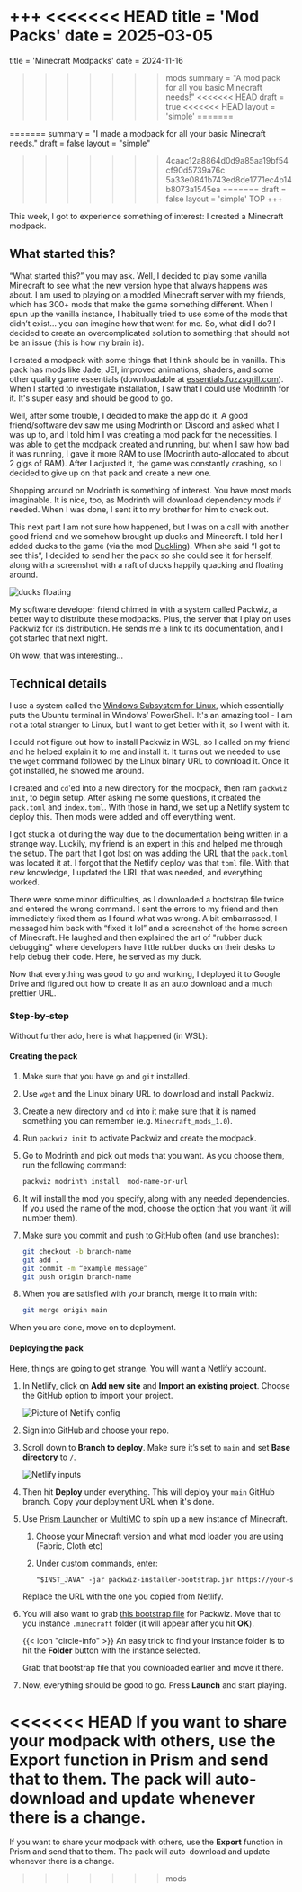 +++
<<<<<<< HEAD
title = 'Mod Packs'
date = 2025-03-05
=======
title = 'Minecraft Modpacks'
date = 2024-11-16
>>>>>>> mods
summary = "A mod pack for all you basic Minecraft needs!"
<<<<<<< HEAD
draft = true
<<<<<<< HEAD
layout = 'simple'
=======

=======
summary = "I made a modpack for all your basic Minecraft needs."
draft = false
layout = "simple"
>>>>>>> 4caac12a8864d0d9a85aa19bf54cf90d5739a76c
>>>>>>> 5a33e0841b743ed8de1771ec4b14b8073a1545ea
=======
draft = false
layout = 'simple'
>>>>>>> TOP
+++

This week, I got to experience something of interest: I created a Minecraft modpack.

## What started this?

“What started this?” you may ask. Well, I decided to play some vanilla Minecraft to see what the new version hype that always happens was about. I am used to playing on a modded Minecraft server with my friends, which has 300+ mods that make the game something different. When I spun up the vanilla instance, I habitually tried to use some of the mods that didn’t exist… you can imagine how that went for me. So, what did I do? I decided to create an overcomplicated solution to something that should not be an issue (this is how my brain is).

I created a modpack with some things that I think should be in vanilla. This pack has mods like Jade, JEI, improved animations, shaders, and some other quality game essentials (downloadable at [essentials.fuzzsgrill.com](essentials.fuzzsgrill.com)). When I started to investigate installation, I saw that I could use Modrinth for it. It's super easy and should be good to go.

Well, after some trouble, I decided to make the app do it. A good friend/software dev saw me using Modrinth on Discord and asked what I was up to, and I told him I was creating a mod pack for the necessities. I was able to get the modpack created and running, but when I saw how bad it was running, I gave it more RAM to use (Modrinth auto-allocated to about 2 gigs of RAM). After I adjusted it, the game was constantly crashing, so I decided to give up on that pack and create a new one.

Shopping around on Modrinth is something of interest. You have most mods imaginable. It is nice, too, as Modrinth will download dependency mods if needed. When I was done, I sent it to my brother for him to check out.

This next part I am not sure how happened, but I was on a call with another good friend and we somehow brought up ducks and Minecraft. I told her I added ducks to the game (via the mod [Duckling](https://modrinth.com/mod/duckling)). When she said “I got to see this”, I decided to send her the pack so she could see it for herself, along with a screenshot with a raft of ducks happily quacking and floating around.

![ducks floating](/images/Ducks.png "They love bread.")

My software developer friend chimed in with a system called Packwiz, a better way to distribute these modpacks. Plus, the server that I play on uses Packwiz for its distribution. He sends me a link to its documentation, and I got started that next night.

Oh wow, that was interesting…

## Technical details

I use a system called the [Windows Subsystem for Linux](https://learn.microsoft.com/en-us/windows/wsl/), which essentially puts the Ubuntu terminal in Windows’ PowerShell. It's an amazing tool - I am not a total stranger to Linux, but I want to get better with it, so I went with it.

I could not figure out how to install Packwiz in WSL, so I called on my friend and he helped explain it to me and install it. It turns out we needed to use the `wget` command followed by the Linux binary URL to download it. Once it got installed, he showed me around.

I created and `cd`'ed into a new directory for the modpack, then ram `packwiz init`, to begin setup. After asking me some questions, it created the `pack.toml` and `index.toml`. With those in hand, we set up a Netlify system to deploy this. Then mods were added and off everything went.

I got stuck a lot during the way due to the documentation being written in a strange way. Luckily, my friend is an expert in this and helped me through the setup. The part that I got lost on was adding the URL that the `pack.toml` was located it at. I forgot that the Netlify deploy was that `toml` file. With that new knowledge, I updated the URL that was needed, and everything worked.

There were some minor difficulties, as I downloaded a bootstrap file twice and entered the wrong command. I sent the errors to my friend and then immediately fixed them as I found what was wrong. A bit embarrassed, I messaged him back with “fixed it lol” and a screenshot of the home screen of Minecraft. He laughed and then explained the art of "rubber duck debugging" where developers have little rubber ducks on their desks to help debug their code. Here, he served as my duck.

Now that everything was good to go and working, I deployed it to Google Drive and figured out how to create it as an auto download and a much prettier URL.

### Step-by-step

Without further ado, here is what happened (in WSL):

#### Creating the pack

1. Make sure that you have `go` and `git` installed.

2. Use `wget` and the Linux binary URL to download and install Packwiz.

3. Create a new directory and `cd` into it make sure that it is named something you can remember (e.g. `Minecraft_mods_1.0`).

4. Run `packwiz init` to activate Packwiz and create the modpack.

5. Go to Modrinth and pick out mods that you want. As you choose them, run the following command:

    ```bash
    packwiz modrinth install  mod-name-or-url
    ```

6. It will install the mod you specify, along with any needed dependencies. If you used the name of the mod, choose the option that you want (it will number them).
7. Make sure you commit and push to GitHub often (and use branches):

    ```bash
    git checkout -b branch-name
    git add .
    git commit -m “example message”
    git push origin branch-name
    ```

8. When you are satisfied with your branch, merge it to main with:

    ```bash
    git merge origin main
    ```

When you are done, move on to deployment.

#### Deploying the pack

Here, things are going to get strange. You will want a Netlify account.

1. In Netlify, click on **Add new site** and **Import an existing project**. Choose the GitHub option to import your project.

    ![Picture of Netlify config](/images/netlify-config.png)

2. Sign into GitHub and choose your repo.

3. Scroll down to **Branch to deploy**. Make sure it’s set to `main` and set **Base directory** to `/`.

    ![Netlify inputs](/images/netlify-input.png)

4. Then hit **Deploy** under everything. This will deploy your `main` GitHub branch. Copy your deployment URL when it's done.

5. Use [Prism Launcher](https://prismlauncher.org/) or [MultiMC](https://multimc.org/) to spin up a new instance of Minecraft.
   1. Choose your Minecraft version and what mod loader you are using (Fabric, Cloth etc)
   2. Under custom commands, enter:

        ```txt
        "$INST_JAVA" -jar packwiz-installer-bootstrap.jar https://your-server.com/pack.toml”
        ```

    Replace the URL with the one you copied from Netlify.

6. You will also want to grab [this bootstrap file](https://github.com/packwiz/packwiz-installer-bootstrap/releases) for Packwiz. Move that to you instance `.minecraft` folder (it will appear after you hit **OK**).

    {{< icon "circle-info" >}} An easy trick to find your instance folder is to hit the **Folder** button with the instance selected.

    Grab that bootstrap file that you downloaded earlier and move it there.

7. Now, everything should be good to go. Press **Launch** and start playing.

<<<<<<< HEAD
If you want to share your modpack with others, use the **Export** function in Prism and send that to them. The pack will auto-download and update whenever there is a change.
=======
If you want to share your modpack with others, use the **Export** function in Prism and send that to them. The pack will auto-download and update whenever there is a change.
>>>>>>> mods
